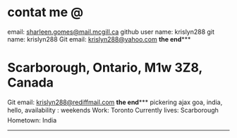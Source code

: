 # contat me @
email: sharleen.gomes@mail.mcgill.ca
github user name: krislyn288
git name: krislyn288
Git email: krislyn288@yahoo.com
**************the end*****************
# Scarborough, Ontario, M1w 3Z8, Canada

Git email: krislyn288@rediffmail.com
**************the end***************** pickering
ajax
goa, india, hello, 
availability : weekends
Work: Toronto
Currently lives: Scarborough
Hometown: India
***********************
